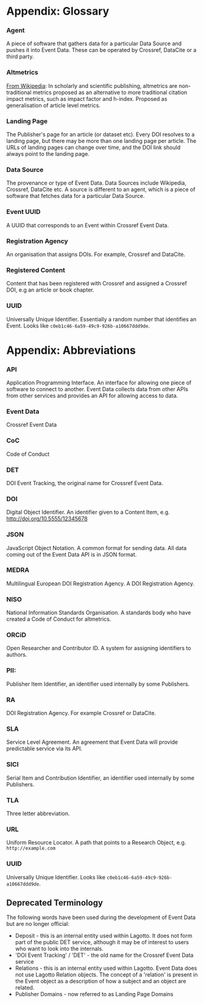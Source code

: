 # Appendix: Glossary

### Agent

 A piece of software that gathers data for a particular Data Source and pushes it into Event Data. These can be operated by Crossref, DataCite or a third party.

### Altmetrics

 [From Wikipedia](https://en.wikipedia.org/wiki/Altmetrics): In scholarly and scientific publishing, altmetrics are non-traditional metrics proposed as an alternative to more traditional citation impact metrics, such as impact factor and h-index. Proposed as generalisation of article level metrics.

### Landing Page

 The Publisher's page for an article (or dataset etc). Every DOI resolves to a landing page, but there may be more than one landing page per article. The URLs of landing pages can change over time, and the DOI link should always point to the landing page.

### Data Source

 The provenance or type of Event Data. Data Sources include Wikipedia, Crossref, DataCite etc. A source is different to an agent, which is a piece of software that fetches data for a particular Data Source.

### Event UUID

 A UUID that corresponds to an Event within Crossref Event Data. 

### Registration Agency

 An organisation that assigns DOIs. For example, Crossref and DataCite.

### Registered Content

 Content that has been registered with Crossref and assigned a Crossref DOI, e.g an article or book chapter.

### UUID

 Universally Unique Identifier. Essentially a random number that identifies an Event. Looks like `c0eb1c46-6a59-49c9-926b-a10667ddd9de`.

# Appendix: Abbreviations

### API

 Application Programming Interface. An interface for allowing one piece of software to connect to another. Event Data collects data from other APIs from other services and provides an API for allowing access to data.

### Event Data

 Crossref Event Data

### CoC

 Code of Conduct

### DET

 DOI Event Tracking, the original name for Crossref Event Data.

### DOI

 Digital Object Identifier. An identifier given to a Content Item, e.g. http://doi.org/10.5555/12345678

### JSON 

 JavaScript Object Notation. A common format for sending data. All data coming out of the Event Data API is in JSON format.

### MEDRA

 Multilingual European DOI Registration Agency. A DOI Registration Agency.

### NISO

 National Information Standards Organisation. A standards body who have created a Code of Conduct for altmetrics.

### ORCiD

 Open Researcher and Contributor ID. A system for assigning identifiers to authors.

### PII: 

Publisher Item Identifier, an identifier used internally by some Publishers.

### RA

 DOI Registration Agency. For example Crossref or DataCite.

### SLA

 Service Level Agreement. An agreement that Event Data will provide predictable service via its API.

### SICI

 Serial Item and Contribution Identifier, an identifier used internally by some Publishers.

### TLA

 Three letter abbreviation. 

### URL

 Uniform Resource Locator. A path that points to a Research Object, e.g. `http://example.com`

### UUID

 Universally Unique Identifier. Looks like `c0eb1c46-6a59-49c9-926b-a10667ddd9de`.

## Deprecated Terminology

The following words have been used during the development of Event Data but are no longer official:

 - Deposit - this is an internal entity used within Lagotto. It does not form part of the public DET service, although it may be of interest to users who want to look into the internals.
 - 'DOI Event Tracking' / 'DET' - the old name for the Crossref Event Data service
 - Relations - this is an internal entity used within Lagotto. Event Data does not use Lagotto Relation objects. The concept of a 'relation' is present in the Event object as a description of how a subject and an object are related.
 - Publisher Domains - now referred to as Landing Page Domains
